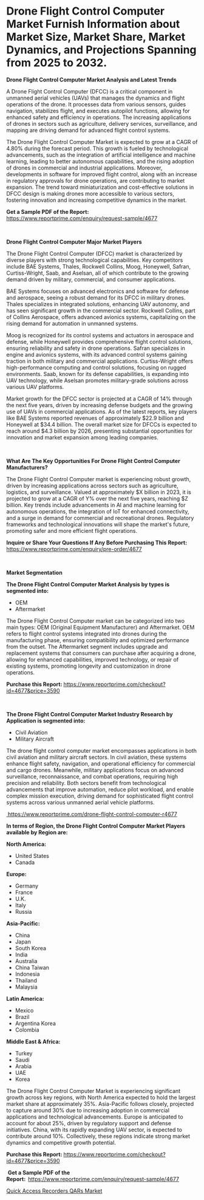 <p><h1>Drone Flight Control Computer Market Furnish Information about Market Size, Market Share, Market Dynamics, and Projections Spanning from 2025 to 2032.</h1></p><p><strong>Drone Flight Control Computer Market Analysis and Latest Trends</strong></p>
<p><p>A Drone Flight Control Computer (DFCC) is a critical component in unmanned aerial vehicles (UAVs) that manages the dynamics and flight operations of the drone. It processes data from various sensors, guides navigation, stabilizes flight, and executes autopilot functions, allowing for enhanced safety and efficiency in operations. The increasing applications of drones in sectors such as agriculture, delivery services, surveillance, and mapping are driving demand for advanced flight control systems.</p><p>The Drone Flight Control Computer Market is expected to grow at a CAGR of 4.80% during the forecast period. This growth is fueled by technological advancements, such as the integration of artificial intelligence and machine learning, leading to better autonomous capabilities, and the rising adoption of drones in commercial and industrial applications. Moreover, developments in software for improved flight control, along with an increase in regulatory approvals for drone operations, are contributing to market expansion. The trend toward miniaturization and cost-effective solutions in DFCC design is making drones more accessible to various sectors, fostering innovation and increasing competitive dynamics in the market.</p></p>
<p><strong>Get a Sample PDF of the Report:&nbsp;</strong> <a href="https://www.reportprime.com/enquiry/request-sample/4677?utm_campaign=1126&utm_medium=2&utm_source=Github&utm_content=ia&utm_term=19032025&utm_id=drone-flight-control-computer">https://www.reportprime.com/enquiry/request-sample/4677</a></p>
<p>&nbsp;</p>
<p><strong>Drone Flight Control Computer Major Market Players</strong></p>
<p><p>The Drone Flight Control Computer (DFCC) market is characterized by diverse players with strong technological capabilities. Key competitors include BAE Systems, Thales, Rockwell Collins, Moog, Honeywell, Safran, Curtiss-Wright, Saab, and Aselsan, all of which contribute to the growing demand driven by military, commercial, and consumer applications.</p><p>BAE Systems focuses on advanced electronics and software for defense and aerospace, seeing a robust demand for its DFCC in military drones. Thales specializes in integrated solutions, enhancing UAV autonomy, and has seen significant growth in the commercial sector. Rockwell Collins, part of Collins Aerospace, offers advanced avionics systems, capitalizing on the rising demand for automation in unmanned systems. </p><p>Moog is recognized for its control systems and actuators in aerospace and defense, while Honeywell provides comprehensive flight control solutions, ensuring reliability and safety in drone operations. Safran specializes in engine and avionics systems, with its advanced control systems gaining traction in both military and commercial applications. Curtiss-Wright offers high-performance computing and control solutions, focusing on rugged environments. Saab, known for its defense capabilities, is expanding into UAV technology, while Aselsan promotes military-grade solutions across various UAV platforms.</p><p>Market growth for the DFCC sector is projected at a CAGR of 14% through the next five years, driven by increasing defense budgets and the growing use of UAVs in commercial applications. As of the latest reports, key players like BAE Systems reported revenues of approximately $22.9 billion and Honeywell at $34.4 billion. The overall market size for DFCCs is expected to reach around $4.3 billion by 2026, presenting substantial opportunities for innovation and market expansion among leading companies.</p></p>
<p>&nbsp;</p>
<p><strong>What Are The Key Opportunities For Drone Flight Control Computer Manufacturers?</strong></p>
<p><p>The Drone Flight Control Computer market is experiencing robust growth, driven by increasing applications across sectors such as agriculture, logistics, and surveillance. Valued at approximately $X billion in 2023, it is projected to grow at a CAGR of Y% over the next five years, reaching $Z billion. Key trends include advancements in AI and machine learning for autonomous operations, the integration of IoT for enhanced connectivity, and a surge in demand for commercial and recreational drones. Regulatory frameworks and technological innovations will shape the market's future, promoting safer and more efficient flight operations.</p></p>
<p><strong>Inquire or Share Your Questions If Any Before Purchasing This Report:</strong> <a href="https://www.reportprime.com/enquiry/pre-order/4677?utm_campaign=1126&utm_medium=2&utm_source=Github&utm_content=ia&utm_term=19032025&utm_id=drone-flight-control-computer">https://www.reportprime.com/enquiry/pre-order/4677</a></p>
<p>&nbsp;</p>
<p><strong>Market Segmentation</strong></p>
<p><strong>The Drone Flight Control Computer Market Analysis by types is segmented into:</strong></p>
<p><ul><li>OEM</li><li>Aftermarket</li></ul></p>
<p><p>The Drone Flight Control Computer market can be categorized into two main types: OEM (Original Equipment Manufacturer) and Aftermarket. OEM refers to flight control systems integrated into drones during the manufacturing phase, ensuring compatibility and optimized performance from the outset. The Aftermarket segment includes upgrade and replacement systems that consumers can purchase after acquiring a drone, allowing for enhanced capabilities, improved technology, or repair of existing systems, promoting longevity and customization in drone operations.</p></p>
<p><strong>Purchase this Report:&nbsp;</strong><a href="https://www.reportprime.com/checkout?id=4677&price=3590&utm_campaign=1126&utm_medium=2&utm_source=Github&utm_content=ia&utm_term=19032025&utm_id=drone-flight-control-computer">https://www.reportprime.com/checkout?id=4677&price=3590</a></p>
<p>&nbsp;</p>
<p><strong>The Drone Flight Control Computer Market Industry Research by Application is segmented into:</strong></p>
<p><ul><li>Civil Aviation</li><li>Military Aircraft</li></ul></p>
<p><p>The drone flight control computer market encompasses applications in both civil aviation and military aircraft sectors. In civil aviation, these systems enhance flight safety, navigation, and operational efficiency for commercial and cargo drones. Meanwhile, military applications focus on advanced surveillance, reconnaissance, and combat operations, requiring high precision and reliability. Both sectors benefit from technological advancements that improve automation, reduce pilot workload, and enable complex mission execution, driving demand for sophisticated flight control systems across various unmanned aerial vehicle platforms.</p></p>
<p><a href="https://www.reportprime.com/drone-flight-control-computer-r4677?utm_campaign=1126&utm_medium=2&utm_source=Github&utm_content=ia&utm_term=19032025&utm_id=drone-flight-control-computer">&nbsp;https://www.reportprime.com/drone-flight-control-computer-r4677</a></p>
<p><strong>In terms of Region, the Drone Flight Control Computer Market Players available by Region are:</strong></p>
<p>
    <p> <strong> North America: </strong>
        <ul>
            <li>United States</li>
            <li>Canada</li>
        </ul>
        </p> 
    <p> <strong> Europe: </strong>
        <ul>
            <li>Germany</li>
            <li>France</li>
            <li>U.K.</li>
            <li>Italy</li>
            <li>Russia</li>
        </ul>
        </p> 
    <p> <strong> Asia-Pacific: </strong>
        <ul>
            <li>China</li>
            <li>Japan</li>
            <li>South Korea</li>
            <li>India</li>
            <li>Australia</li>
            <li>China Taiwan</li>
            <li>Indonesia</li>
            <li>Thailand</li>
            <li>Malaysia</li>
        </ul>
        </p> 
    <p> <strong> Latin America: </strong>
        <ul>
            <li>Mexico</li>
            <li>Brazil</li>
            <li>Argentina Korea</li>
            <li>Colombia</li>
        </ul>
        </p> 
    <p> <strong> Middle East & Africa: </strong>
        <ul>
            <li>Turkey</li>
            <li>Saudi</li>
            <li>Arabia</li>
            <li>UAE</li>
            <li>Korea</li>
        </ul>
    </p>
    </p>
<p><p>The Drone Flight Control Computer Market is experiencing significant growth across key regions, with North America expected to hold the largest market share at approximately 35%. Asia-Pacific follows closely, projected to capture around 30% due to increasing adoption in commercial applications and technological advancements. Europe is anticipated to account for about 25%, driven by regulatory support and defense initiatives. China, with its rapidly expanding UAV sector, is expected to contribute around 10%. Collectively, these regions indicate strong market dynamics and competitive growth potential.</p></p>
<p><strong>Purchase this Report: </strong><a href="https://www.reportprime.com/checkout?id=4677&price=3590&utm_campaign=1126&utm_medium=2&utm_source=Github&utm_content=ia&utm_term=19032025&utm_id=drone-flight-control-computer">https://www.reportprime.com/checkout?id=4677&price=3590</a></p>
<p>&nbsp;<strong>Get a Sample PDF of the Report:&nbsp;&nbsp;</strong><a href="https://www.reportprime.com/enquiry/request-sample/4677?utm_campaign=1126&utm_medium=2&utm_source=Github&utm_content=ia&utm_term=19032025&utm_id=drone-flight-control-computer">https://www.reportprime.com/enquiry/request-sample/4677</a></p>
<p><strong></strong></p>
<p><p><a href="https://github.com/gdfhhhj/Market-Research-Report-List-7/blob/main/quick-access-recorders-qars-market.md?utm_campaign=1126&utm_medium=2&utm_source=Github&utm_content=ia&utm_term=19032025&utm_id=drone-flight-control-computer">Quick Access Recorders QARs Market</a></p></p>